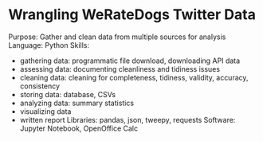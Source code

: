 # Wrangling WeRateDogs Twitter Data

Purpose: Gather and clean data from multiple sources for analysis
Language: Python
Skills: 
  * gathering data: programmatic file download, downloading API data
  * assessing data: documenting cleanliness and tidiness issues
  * cleaning data: cleaning for completeness, tidiness, validity, accuracy, consistency
  * storing data: database, CSVs
  * analyzing data: summary statistics
  * visualizing data 
  * written report
Libraries: pandas, json, tweepy, requests
Software: Jupyter Notebook, OpenOffice Calc

